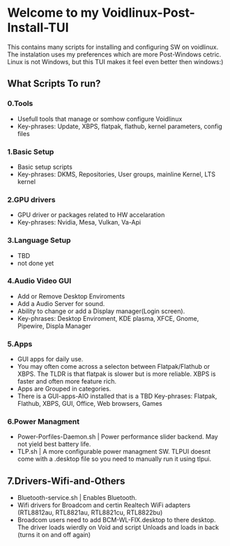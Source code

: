 # Welcome to my Voidlinux-Post-Install-TUI
This contains many scripts for installing and configuring SW on voidlinux.
The instalation uses my preferences which are more Post-Windows cetric. 
Linux is not Windows, but this TUI makes it feel even better then windows:)

## What Scripts To run?
### 0.Tools
- Usefull tools that manage or somhow configure Voidlinux
- Key-phrases: Update, XBPS, flatpak, flathub, kernel parameters, config files
### 1.Basic Setup
- Basic setup scripts
- Key-phrases: DKMS, Repositories, User groups, mainline Kernel, LTS kernel
### 2.GPU drivers
- GPU driver or packages related to HW accelaration
- Key-phrases: Nvidia, Mesa, Vulkan, Va-Api
### 3.Language Setup 
- TBD
- not done yet
### 4.Audio Video GUI
- Add or Remove Desktop Enviroments
- Add a Audio Server for sound. 
- Ability to change or add a Display manager(Login screen). 
- Key-phrases: Desktop Enviroment, KDE plasma, XFCE, Gnome, Pipewire, Displa Manager
### 5.Apps
- GUI apps for daily use. 
- You may often come across a selecton between Flatpak/Flathub or XBPS. The TLDR is that flatpak is slower but is more reliable. XBPS is faster and often more feature rich. 
- Apps are Grouped in categories. 
- There is a GUI-apps-AIO installed that is a TBD
Key-phrases: Flatpak, Flathub, XBPS, GUI, Office, Web browsers, Games
### 6.Power Managment
- Power-Porfiles-Daemon.sh | Power performance slider backend. May not yield best battery life.
- TLP.sh | A more configurable power managment SW. TLPUI doesnt come with a .desktop file so you need to manually run it using tlpui.

## 7.Drivers-Wifi-and-Others
- Bluetooth-service.sh | Enables Bluetooth. 
- Wifi drivers for Broadcom and certin Realtech WiFi adapters (RTL8812au, RTL8821au, RTL8821cu, RTL8822bu)
- Broadcom users need to add BCM-WL-FIX.desktop to there desktop. The driver loads wierdly on Void and script Unloads and loads in back (turns it on and off again)
